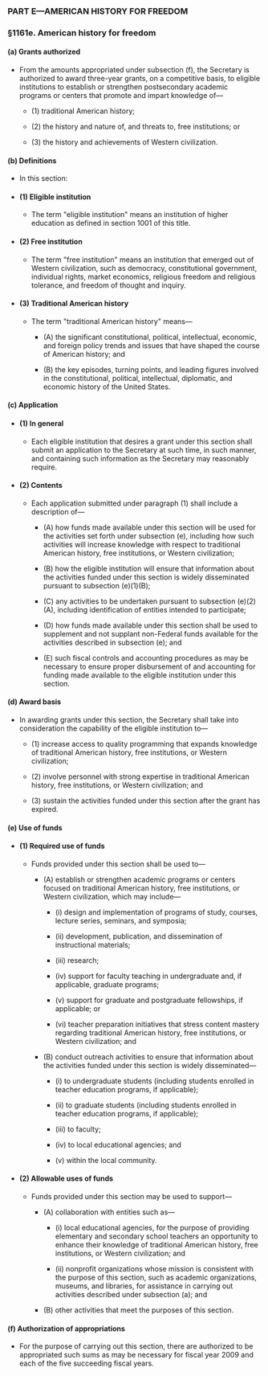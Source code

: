 ### PART E—AMERICAN HISTORY FOR FREEDOM

### §1161e. American history for freedom
#### (a) Grants authorized
* From the amounts appropriated under subsection (f), the Secretary is authorized to award three-year grants, on a competitive basis, to eligible institutions to establish or strengthen postsecondary academic programs or centers that promote and impart knowledge of—

  * (1) traditional American history;

  * (2) the history and nature of, and threats to, free institutions; or

  * (3) the history and achievements of Western civilization.

#### (b) Definitions
* In this section:

* #### (1) Eligible institution
  * The term "eligible institution" means an institution of higher education as defined in section 1001 of this title.

* #### (2) Free institution
  * The term "free institution" means an institution that emerged out of Western civilization, such as democracy, constitutional government, individual rights, market economics, religious freedom and religious tolerance, and freedom of thought and inquiry.

* #### (3) Traditional American history
  * The term "traditional American history" means—

    * (A) the significant constitutional, political, intellectual, economic, and foreign policy trends and issues that have shaped the course of American history; and

    * (B) the key episodes, turning points, and leading figures involved in the constitutional, political, intellectual, diplomatic, and economic history of the United States.

#### (c) Application
* #### (1) In general
  * Each eligible institution that desires a grant under this section shall submit an application to the Secretary at such time, in such manner, and containing such information as the Secretary may reasonably require.

* #### (2) Contents
  * Each application submitted under paragraph (1) shall include a description of—

    * (A) how funds made available under this section will be used for the activities set forth under subsection (e), including how such activities will increase knowledge with respect to traditional American history, free institutions, or Western civilization;

    * (B) how the eligible institution will ensure that information about the activities funded under this section is widely disseminated pursuant to subsection (e)(1)(B);

    * (C) any activities to be undertaken pursuant to subsection (e)(2)(A), including identification of entities intended to participate;

    * (D) how funds made available under this section shall be used to supplement and not supplant non-Federal funds available for the activities described in subsection (e); and

    * (E) such fiscal controls and accounting procedures as may be necessary to ensure proper disbursement of and accounting for funding made available to the eligible institution under this section.

#### (d) Award basis
* In awarding grants under this section, the Secretary shall take into consideration the capability of the eligible institution to—

  * (1) increase access to quality programming that expands knowledge of traditional American history, free institutions, or Western civilization;

  * (2) involve personnel with strong expertise in traditional American history, free institutions, or Western civilization; and

  * (3) sustain the activities funded under this section after the grant has expired.

#### (e) Use of funds
* #### (1) Required use of funds
  * Funds provided under this section shall be used to—

    * (A) establish or strengthen academic programs or centers focused on traditional American history, free institutions, or Western civilization, which may include—

      * (i) design and implementation of programs of study, courses, lecture series, seminars, and symposia;

      * (ii) development, publication, and dissemination of instructional materials;

      * (iii) research;

      * (iv) support for faculty teaching in undergraduate and, if applicable, graduate programs;

      * (v) support for graduate and postgraduate fellowships, if applicable; or

      * (vi) teacher preparation initiatives that stress content mastery regarding traditional American history, free institutions, or Western civilization; and


    * (B) conduct outreach activities to ensure that information about the activities funded under this section is widely disseminated—

      * (i) to undergraduate students (including students enrolled in teacher education programs, if applicable);

      * (ii) to graduate students (including students enrolled in teacher education programs, if applicable);

      * (iii) to faculty;

      * (iv) to local educational agencies; and

      * (v) within the local community.

* #### (2) Allowable uses of funds
  * Funds provided under this section may be used to support—

    * (A) collaboration with entities such as—

      * (i) local educational agencies, for the purpose of providing elementary and secondary school teachers an opportunity to enhance their knowledge of traditional American history, free institutions, or Western civilization; and

      * (ii) nonprofit organizations whose mission is consistent with the purpose of this section, such as academic organizations, museums, and libraries, for assistance in carrying out activities described under subsection (a); and


    * (B) other activities that meet the purposes of this section.

#### (f) Authorization of appropriations
* For the purpose of carrying out this section, there are authorized to be appropriated such sums as may be necessary for fiscal year 2009 and each of the five succeeding fiscal years.